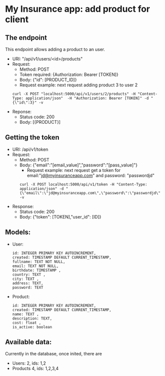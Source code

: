 # My Insurance app: add product for client

## The endpoint
This endpoint allows adding a product to an user.
- URI: "/api/v1/users/&lt;id>/products"
- Request:
  - Method: POST
  - Token required: {Authorization: Bearer [TOKEN]}
  - Body: {"id": [PRODUCT_ID]}
  - Request example: next request adding product 3 to user 2
  ```
  curl -X POST "localhost:5000/api/v1/users/2/products" -H "Content-Type: application/json"  -H "Authorization: Bearer [TOKEN]" -d "{\"id\":3}" -v
  ```
- Reponse:
  - Status code: 200
  - Body: [{PRODUCT}]

## Getting the token
- URI: /api/v1/token
- Request:
  - Method: POST
  - Body: {"email":"[email_value]","password":"[pass_value]"}
    - Request example: next request get a token for email:"jd@myinsuranceapp.com" and password: "passwordjd"
    ```
    curl -X POST localhost:5000/api/v1/token -H "Content-Type: application/json" -d "{\"email\":\"jd@myinsuranceapp.com\",\"password\":\"passwordjd\"}" -v
    ```
- Response:
  - Status code: 200
  - Body: {"token": [TOKEN],"user_id": [ID]}

## Models:
- User:
    ```
    id: INTEGER PRIMARY KEY AUTOINCREMENT,
    created: TIMESTAMP DEFAULT CURRENT_TIMESTAMP,
    fullname: TEXT NOT NULL,
    email: TEXT NOT NULL,
    birthdate: TIMESTAMP ,
    country: TEXT ,
    city: TEXT ,
    address: TEXT, 
    password: TEXT
    ```
- Product:
    ```
    id: INTEGER PRIMARY KEY AUTOINCREMENT,
    created: TIMESTAMP DEFAULT CURRENT_TIMESTAMP,
    name: TEXT ,
    description: TEXT,
    cost: float ,
    is_active: boolean
    ```

## Available data:
Currently in the database, once inited, there are
- Users: 2, ids: 1,2
- Products 4, ids: 1,2,3,4